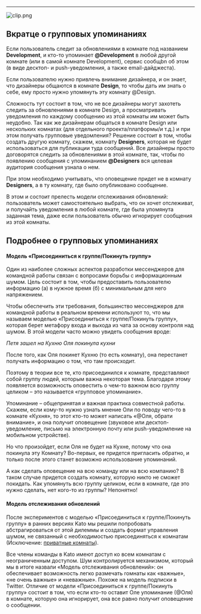 ***

![clip.png](https://s3.amazonaws.com/kato-share/eccad637cc6e36c539b3bfa4bad3f9295f09adebb58011f05fffbd8c4b3a888a/clip.png)

## Вкратце о групповых упоминаниях
Если пользователь следит за обновлениями в комнате под названием **Development**, и кто-то упоминает **@Development** в любой другой комнате (или в самой комнате Development), сервис сообщbn об этом (в виде десктоп- и push-уведомления, а также email-дайджеста).

Если пользователю нужно привлечь внимание дизайнера, и он знает, что дизайнеры общаются в комнате **Design**, то чтобы дать им знать о себе, ему просто нужно упомянуть эту комнату @Design.

Сложность тут состоит в том, что не все дизайнеры могут захотеть следить за обновлениями в комнате Design, а просматривать уведомления по каждому сообщению из этой комнаты им может быть неудобно. Так как же дизайнерам общаться в комнате Design или нескольких комнатах (для отдельного проекта/платформы/и т.д.) и при этом получать групповые уведомления? Решение состоит в том, чтобы создать другую комнату, скажем, комнату **Designers**, которая не будет использоваться для публикации туда сообщений. Все дизайнеры просто договорятся следить за обновлениями в этой комнате, так, чтобы по появлению сообщения с упоминанием **@Designers** вся целевая аудитория сообщения узнала о нем. 

При этом необходимо учитывать, что оповещение придет не в комнату **Designers**, а в ту комнату, где было опубликовано сообщение.

В этом и состоит прелесть модели отслеживания обновлений: пользователь может самостоятельно выбрать, что он хочет отслеживат, и получайть уведомления в любой комнате, где была упомянута заданная тема, даже если пользователь обычно игнорирует сообщения из этой комнаты.

## Подробнее о групповых упоминаниях
#### Модель «Присоединиться к группе/Покинуть группу»
Один из наиболее сложных аспектов разработки мессенджеров для командной работы связан с вопросами борьбы с информационным шумом. Цель состоит в том, чтобы предоставить пользователю информацию (а) в нужное время (б) с минимальным для него напряжением.

Чтобы обеспечить эти требования, большинство мессенджеров для командной работы в реальном времени используют то, что мы называем моделью «Присоединиться к группе/Покинуть группу», которая берет метафору входа и выхода из чата за основу контроля над шумом. В этой модели часто можно увидеть сообщения вроде:

_Петя зашел на Кухню_
_Оля покинула кухни_

После того, как Оля покинет Кухню (то есть комнату), она перестанет получать информацию о том, что там происходит.

Поэтому в теории все те, кто присоединился к комнате, представляют собой группу людей, которым важна некоторая тема. Благодаря этому появляется возможность оповестить о чем-то важном всю группу целиком – это называется «групповое упоминание».

Упоминание – общепринятая и важная практика совместной работы. Скажем, если кому-то нужно узнать мнение Оли по поводу чего-то в комнате «Кухня», то этот кто-то может написать «@Оля, обрати внимание», и она получит оповещение (звуковое или десктоп-уведомление, письмо на электронную почту или push-уведомление на мобильном устройстве).

Но что произойдет, если Оля не будет на Кухне, потому что она покинула эту Комнату? Во-первых, ее придется пригласить обратно, и только после этого станет возможно использование упоминаний.

А как сделать оповещение на всю команду или на всю компанию? В таком случае придется создать комнату, которую никто не сможет покидать. Как  упомянуть всю группу целиком, если в комнате, где это нужно сделать, нет кого-то из группы? Непонятно!

#### Модель отслеживания обновлений
После экспериментов с моделью «Присоединиться к группе/Покинуть группу» в ранних версиях Kato мы решили попробовать абстрагироваться от этой дилеммы и создать формат управления шумом, не связанный с необходимостью присоединяться к комнатам (Исключение: [приватные комнаты](https://kato.im/articles/room-types/)). 

Все члены команды в Kato имеют доступ ко всем комнатам с неограниченным доступом. Шум контролируется механизмом, который мы в итоге назвали «Модель отслеживания обновлений»: он обеспечивает возможность легко размечать rомнаты как «важные», «не очень важные» и «неважные». Похоже на модель подписки в Twitter. Отличие от модели «Присоединиться к группе/Покинуть группу» состоит в том, что если кто-то оставит Оле упоминание (@Оля) в комнате, которую она игнорирует, она все равно получит оповещение о сообщении.


